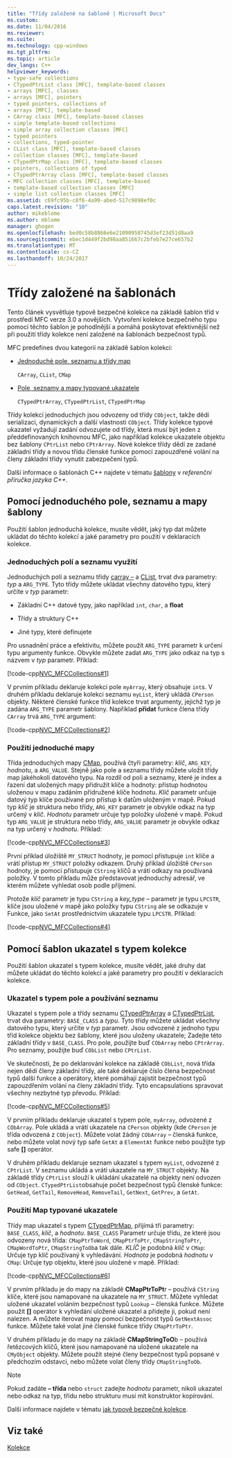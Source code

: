 ```yaml
---
title: "Třídy založené na šabloně | Microsoft Docs"
ms.custom: 
ms.date: 11/04/2016
ms.reviewer: 
ms.suite: 
ms.technology: cpp-windows
ms.tgt_pltfrm: 
ms.topic: article
dev_langs: C++
helpviewer_keywords:
- type-safe collections
- CTypedPtrList class [MFC], template-based classes
- arrays [MFC], classes
- arrays [MFC], pointers
- typed pointers, collections of
- arrays [MFC], template-based
- CArray class [MFC], template-based classes
- simple template-based collections
- simple array collection classes [MFC]
- typed pointers
- collections, typed-pointer
- CList class [MFC], template-based classes
- collection classes [MFC], template-based
- CTypedPtrMap class [MFC], template-based classes
- pointers, collections of typed
- CTypedPtrArray class [MFC], template-based classes
- MFC collection classes [MFC], template-based
- template-based collection classes [MFC]
- simple list collection classes [MFC]
ms.assetid: c69fc95b-c8f6-4a99-abed-517c9898ef0c
caps.latest.revision: "10"
author: mikeblome
ms.author: mblome
manager: ghogen
ms.openlocfilehash: bed0c58b8866e6e21090958745d3ef23d51d8aa9
ms.sourcegitcommit: ebec1d449f2bd98aa851667c2bfeb7e27ce657b2
ms.translationtype: MT
ms.contentlocale: cs-CZ
ms.lasthandoff: 10/24/2017
---
```

# <a name="template-based-classes"></a>Třídy založené na šablonách
Tento článek vysvětluje typově bezpečné kolekce na základě šablon tříd v prostředí MFC verze 3.0 a novějších. Vytvoření kolekce bezpečného typu pomocí těchto šablon je pohodlnější a pomáhá poskytovat efektivnější než při použití třídy kolekce není založené na šablonách bezpečnost typů.  
  
 MFC predefines dvou kategorií na základě šablon kolekcí:  
  
-   [Jednoduché pole, seznamu a třídy map](#_core_using_simple_array.2c_.list.2c_.and_map_templates)  
  
     `CArray`, `CList`, `CMap`  
  
-   [Pole, seznamy a mapy typované ukazatele](#_core_using_typed.2d.pointer_collection_templates)  
  
     `CTypedPtrArray`, `CTypedPtrList`, `CTypedPtrMap`  
  
 Třídy kolekcí jednoduchých jsou odvozeny od třídy `CObject`, takže dědí serializaci, dynamických a další vlastnosti `CObject`. Třídy kolekce typové ukazatel vyžadují zadání odvozujete od třídy, která musí být jeden z předdefinovaných knihovnou MFC, jako například kolekce ukazatele objektu bez šablony `CPtrList` nebo `CPtrArray`. Nové kolekce třídy dědí ze zadané základní třídy a novou třídu členské funkce pomocí zapouzdřené volání na členy základní třídy vynutit zabezpečení typů.  
  
 Další informace o šablonách C++ najdete v tématu [šablony](../cpp/templates-cpp.md) v *referenční příručka jazyka C++*.  
  
##  <a name="_core_using_simple_array.2c_.list.2c_.and_map_templates"></a>Pomocí jednoduchého pole, seznamu a mapy šablony  
 Použití šablon jednoduchá kolekce, musíte vědět, jaký typ dat můžete ukládat do těchto kolekcí a jaké parametry pro použití v deklaracích kolekce.  
  
###  <a name="_core_simple_array_and_list_usage"></a>Jednoduchých polí a seznamu využití  
 Jednoduchých polí a seznamu třídy [carray –](../mfc/reference/carray-class.md) a [CList](../mfc/reference/clist-class.md), trvat dva parametry: *typ* a `ARG_TYPE`. Tyto třídy můžete ukládat všechny datového typu, který určíte v *typ* parametr:  
  
-   Základní C++ datové typy, jako například `int`, `char`, a **float**  
  
-   Třídy a struktury C++  
  
-   Jiné typy, které definujete  
  
 Pro usnadnění práce a efektivitu, můžete použít `ARG_TYPE` parametr k určení typu argumenty funkce. Obvykle můžete zadat `ARG_TYPE` jako odkaz na typ s názvem v *typ* parametr. Příklad:  
  
 [!code-cpp[NVC_MFCCollections#1](../mfc/codesnippet/cpp/template-based-classes_1.cpp)]  
  
 V prvním příkladu deklaruje kolekci pole `myArray`, který obsahuje `int`s. V druhém příkladu deklaruje kolekci seznamu `myList`, který ukládá `CPerson` objekty. Některé členské funkce tříd kolekce trvat argumenty, jejichž typ je zadána `ARG_TYPE` parametr šablony. Například **přidat** funkce člena třídy `CArray` trvá `ARG_TYPE` argument:  
  
 [!code-cpp[NVC_MFCCollections#2](../mfc/codesnippet/cpp/template-based-classes_2.cpp)]  
  
###  <a name="_core_simple_map_usage"></a>Použití jednoduché mapy  
 Třída jednoduchých mapy [CMap](../mfc/reference/cmap-class.md), používá čtyři parametry: *klíč*, `ARG_KEY`, *hodnotu*, a `ARG_VALUE`. Stejně jako pole a seznamu třídy můžete uložit třídy map jakéhokoli datového typu. Na rozdíl od poli a seznamy, které je index a řazení dat uložených mapy přidružit klíče a hodnoty: přístup hodnotou uloženou v mapu zadáním přidružené klíče hodnotu. *Klíč* parametr určuje datový typ klíče používané pro přístup k datům uloženým v mapě. Pokud typ *klíč* je struktura nebo třídy, `ARG_KEY` parametr je obvykle odkaz na typ určený v *klíč*. *Hodnotu* parametr určuje typ položky uložené v mapě. Pokud typ `ARG_VALUE` je struktura nebo třídy, `ARG_VALUE` parametr je obvykle odkaz na typ určený v *hodnotu*. Příklad:  
  
 [!code-cpp[NVC_MFCCollections#3](../mfc/codesnippet/cpp/template-based-classes_3.cpp)]  
  
 První příklad úložiště `MY_STRUCT` hodnoty, je pomocí přistupuje `int` klíče a vrátí přístup `MY_STRUCT` položky odkazem. Druhý příklad úložiště `CPerson` hodnoty, je pomocí přistupuje `CString` klíčů a vrátí odkazy na používaná položky. V tomto příkladu může představovat jednoduchý adresář, ve kterém můžete vyhledat osob podle příjmení.  
  
 Protože *klíč* parametr je typu `CString` a *key_type –* parametr je typu `LPCSTR`, klíče jsou uložené v mapě jako položky typu `CString` ale se odkazuje v Funkce, jako `SetAt` prostřednictvím ukazatele typu `LPCSTR`. Příklad:  
  
 [!code-cpp[NVC_MFCCollections#4](../mfc/codesnippet/cpp/template-based-classes_4.cpp)]  
  
##  <a name="_core_using_typed.2d.pointer_collection_templates"></a>Pomocí šablon ukazatel s typem kolekce  
 Použití šablon ukazatel s typem kolekce, musíte vědět, jaké druhy dat můžete ukládat do těchto kolekcí a jaké parametry pro použití v deklaracích kolekce.  
  
###  <a name="_core_typed.2d.pointer_array_and_list_usage"></a>Ukazatel s typem pole a používání seznamu  
 Ukazatel s typem pole a třídy seznamu [CTypedPtrArray](../mfc/reference/ctypedptrarray-class.md) a [CTypedPtrList](../mfc/reference/ctypedptrlist-class.md), trvat dva parametry: `BASE_CLASS` a *typu*. Tyto třídy můžete ukládat všechny datového typu, který určíte v *typ* parametr. Jsou odvozené z jednoho typu tříd kolekce objektu bez šablony, které jsou uloženy ukazatele; Zadejte této základní třídy v `BASE_CLASS`. Pro pole, použijte buď `CObArray` nebo `CPtrArray`. Pro seznamy, použijte buď `CObList` nebo `CPtrList`.  
  
 Ve skutečnosti, že po deklarování kolekce na základě `CObList`, nová třída nejen dědí členy základní třídy, ale také deklaruje číslo člena bezpečnost typů další funkce a operátory, které pomáhají zajistit bezpečnost typů zapouzdřením volání na členy základní třídy. Tyto encapsulations spravovat všechny nezbytné typ převodu. Příklad:  
  
 [!code-cpp[NVC_MFCCollections#5](../mfc/codesnippet/cpp/template-based-classes_5.cpp)]  
  
 V prvním příkladu deklaruje ukazatel s typem pole, `myArray`, odvozené z `CObArray`. Pole ukládá a vrátí ukazatele na `CPerson` objekty (kde `CPerson` je třída odvozená z `CObject`). Můžete volat žádný `CObArray` – členská funkce, nebo můžete volat nový typ safe `GetAt` a `ElementAt` funkce nebo použijte typ safe **[]** operátor.  
  
 V druhém příkladu deklaruje seznam ukazatel s typem `myList`, odvozené z `CPtrList`. V seznamu ukládá a vrátí ukazatele na `MY_STRUCT` objekty. Na základě třídy `CPtrList` slouží k ukládání ukazatelé na objekty není odvozen od `CObject`. `CTypedPtrList`obsahuje počet bezpečnost typů členské funkce: `GetHead`, `GetTail`, `RemoveHead`, `RemoveTail`, `GetNext`, `GetPrev`, a `GetAt`.  
  
###  <a name="_core_typed.2d.pointer_map_usage"></a>Použití Map typované ukazatele  
 Třídy map ukazatel s typem [CTypedPtrMap](../mfc/reference/ctypedptrmap-class.md), přijímá tři parametry: `BASE_CLASS`, *klíč*, a *hodnotu*. `BASE_CLASS` Parametr určuje třídu, ze které jsou odvozeny nová třída: `CMapPtrToWord`, `CMapPtrToPtr`, `CMapStringToPtr`, `CMapWordToPtr`, `CMapStringToOb`a tak dále. *KLÍČ* je podobná *klíč* v `CMap`: Určuje typ klíč používaný k vyhledávání. *Hodnota* je podobná *hodnotu* v `CMap`: Určuje typ objektu, které jsou uložené v mapě. Příklad:  
  
 [!code-cpp[NVC_MFCCollections#6](../mfc/codesnippet/cpp/template-based-classes_6.cpp)]  
  
 V prvním příkladu je do mapy na základě **CMapPtrToPt**r – používá `CString` klíče, které jsou namapované na ukazatele na `MY_STRUCT`. Můžete vyhledat uložené ukazatel voláním bezpečnost typů `Lookup` – členská funkce. Můžete použít **[]** operátor k vyhledání uložené ukazatel a přidejte ji, pokud není nalezen. A můžete iterovat mapy pomocí bezpečnost typů `GetNextAssoc` funkce. Můžete také volat jiné členské funkce třídy `CMapPtrToPtr`.  
  
 V druhém příkladu je do mapy na základě **CMapStringToO**b – používá řetězcových klíčů, které jsou namapované na uložené ukazatele na `CMyObject` objekty. Můžete použít stejné členy bezpečnost typů popsané v předchozím odstavci, nebo můžete volat členy třídy `CMapStringToOb`.  
  
> [!NOTE]
>  Pokud zadáte **– třída** nebo `struct` zadejte *hodnotu* parametr, nikoli ukazatel nebo odkaz na typ, třídu nebo strukturu musí mít konstruktor kopírování.  
  
 Další informace najdete v tématu [jak typově bezpečné kolekce](../mfc/how-to-make-a-type-safe-collection.md).  
  
## <a name="see-also"></a>Viz také  
 [Kolekce](../mfc/collections.md)

